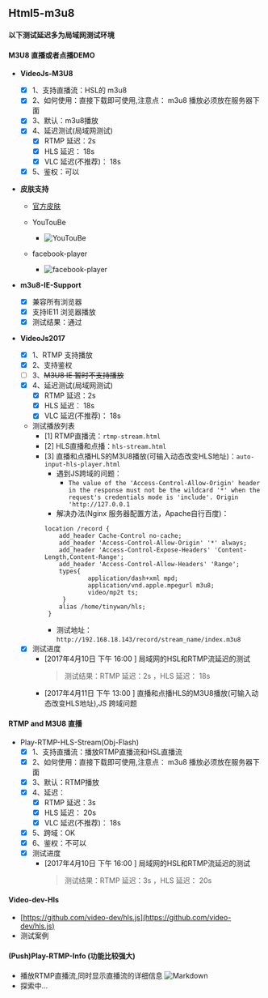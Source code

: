 ## Html5-m3u8
#### 以下测试延迟多为局域网测试环境
#### M3U8 直播或者点播DEMO
+ **VideoJs-M3U8**
    + [x] 1、支持直播流：HSL的 m3u8   
    + [x] 2、如何使用：直接下载即可使用,注意点： m3u8 播放必须放在服务器下面  
    + [x] 3、默认：m3u8播放   
    + [x] 4、延迟测试(局域网测试)
        + [x] RTMP 延迟：2s   
        + [x] HLS 延迟： 18s 
        + [x] VLC 延迟(不推荐)： 18s  
    + [x] 5、鉴权：可以      

+ **皮肤支持**
    + [官方皮肤](http://www.scriptsmashup.com/Video_Skin_Generator/Videojs/videojs-skin-generator.html)
    + YouTouBe
        + ![YouTouBe](https://github.com/Tinywan/Html5-m3u8-RTMP/blob/master/Images/YouTouBe.jpg)
    
    + facebook-player   
        + ![facebook-player](https://github.com/Tinywan/Html5-m3u8-RTMP/blob/master/Images/facebook.jpg)

+ **m3u8-IE-Support**    
    + [x] 兼容所有浏览器
    + [x] 支持IE11 浏览器播放  
    + [x] 测试结果：通过 
+ **VideoJs2017**
    + [x] 1、RTMP 支持播放
    + [x] 2、支持鉴权 
    + [ ] 3、~~M3U8 IE 暂时不支持播放~~  
    + [x] 4、延迟测试(局域网测试)
        + [x] RTMP 延迟：2s   
        + [x] HLS 延迟： 18s 
        + [x] VLC 延迟(不推荐)： 18s 
    + 测试播放列表
         + [1] RTMP直播流：`rtmp-stream.html`
         + [2] HLS直播和点播：`hls-stream.html`
         + [3] 直播和点播HLS的M3U8播放(可输入动态改变HLS地址)：`auto-input-hls-player.html`
            + 遇到JS跨域的问题：
                - `The value of the 'Access-Control-Allow-Origin' header in the response must not be the wildcard '*' when the request's credentials mode is 'include'. Origin 'http://127.0.0.1`
            + 解决办法(Nginx 服务器配置方法，Apache自行百度)：
            ```
            location /record {
                add_header Cache-Control no-cache;
                add_header 'Access-Control-Allow-Origin' '*' always;
                add_header 'Access-Control-Expose-Headers' 'Content-Length,Content-Range';
                add_header 'Access-Control-Allow-Headers' 'Range';
                types{
                        application/dash+xml mpd;
                        application/vnd.apple.mpegurl m3u8;
                        video/mp2t ts;
                 }
                alias /home/tinywan/hls;
             }

            ```
            + 测试地址：`http://192.168.18.143/record/stream_name/index.m3u8`
                
            
    + [x] 测试进度
        + [2017年4月10日 下午 16:00 ] 局域网的HSL和RTMP流延迟的测试
            > 测试结果：RTMP 延迟：2s ，HLS 延迟： 18s    
        + [2017年4月11日 下午 13:00 ] 直播和点播HLS的M3U8播放(可输入动态改变HLS地址),JS 跨域问题    

#### RTMP and M3U8 直播
+ Play-RTMP-HLS-Stream(Obj-Flash) 
    + [x] 1、支持直播流：播放RTMP直播流和HSL直播流   
    + [x] 2、如何使用：直接下载即可使用,注意点： m3u8 播放必须放在服务器下面  
    + [x] 3、默认：RTMP播放   
    + [x] 4、延迟：
        + [x] RTMP 延迟：3s   
        + [x] HLS 延迟： 20s  
        + [x] VLC 延迟(不推荐)： 18s
    + [x] 5、跨域：OK
    + [x] 6、鉴权：不可以
    + [x] 测试进度
        + [2017年4月10日 下午 16:00 ] 局域网的HSL和RTMP流延迟的测试
            > 测试结果：RTMP 延迟：3s ，HLS 延迟： 20s 

#### Video-dev-Hls
   + [https://github.com/video-dev/hls.js](https://github.com/video-dev/hls.js)
   + 测试案例
    
#### (Push)Play-RTMP-Info (功能比较强大)
+ 播放RTMP直播流,同时显示直播流的详细信息
    ![Markdown](https://github.com/Tinywan/Html5-m3u8-RTMP/blob/master/Images/push-rtmp-play-rtmp-html.png)
+ 探索中...    
